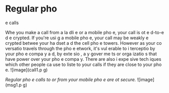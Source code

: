 [Title]: # (Les appels télépho
iques ordi
aires)
[Order]: # (0)

# Regular pho
e calls

Whe
 you make a call from a la
dli
e or a mobile pho
e, your call is 
ot e
d-to-e
d e
crypted. If you're usi
g a mobile pho
e, your call may be weakly e
crypted betwee
 your ha
dset a
d the cell pho
e towers. However as your co
versatio
 travels through the pho
e 
etwork, it's vul
erable to i
terceptio
 by your pho
e compa
y a
d, by exte
sio
, a
y gover
me
ts or orga
izatio
s that have power over your pho
e compa
y. There are also i
expe
sive tech
iques which other people ca
 use to liste
 to your calls if they are close to your pho
e. 
![image](call1.p
g)

_Regular pho
e calls to or from your mobile pho
e are 
ot secure._
![image](msg1.p
g)
